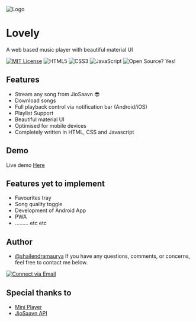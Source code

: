 ![Logo](https://dev-to-)


# Lovely

A web based music player with beautiful material UI

[![MIT License](https://img.shields.io/badge/License-MIT-green.svg)](https://choosealicense.com/licenses/mit/)
<img alt="HTML5" src="https://img.shields.io/badge/-HTML5-E44D26?style=flat&logo=html5&logoColor=white"/>
    <img alt="CSS3" src="https://img.shields.io/badge/-CSS3-2965f1?style=flat&logo=css3&logoColor=white"/>
    <img alt="JavaScript" src="https://img.shields.io/badge/-JavaScript-F0DB4F?style=flat&logo=javascript&logoColor=white"/>
    <img alt="Open Source? Yes!" src="https://badgen.net/badge/Open%20Source%20%3F/Yes%21/blue?icon=github"/>




## Features

- Stream any song from JioSaavn 😎
- Download songs
- Full playback control via notification bar (Android/iOS)
- Playlist Support
- Beautiful material UI
- Optimised for mobile devices
- Completely written in HTML, CSS and Javascript


## Demo

Live demo [Here](https://shailendramaurya.github.io/lovely)


## Features yet to implement
- Favourites tray
- Song quality toggle
- Development of Android App
- PWA
- ......... etc etc

## Author

- [@shailendramaurya](https://www.github.com/shailendramaurya)
If you have any questions, comments, or concerns, feel free to contact me below.

<p align="left">
  <a href="mailto:shailendramaurya.in@gmail.com"> 
    <img alt="Connect via Email" src="https://img.shields.io/badge/Gmail-c14438?style=flat&logo=Gmail&logoColor=white" />
  </a>
</p>


## Special thanks to
- [Mini Player](https://github.com/muhammed/mini-player)
- [JioSaavn API](https://github.com/sumitkolhe/jiosaavn-api)
